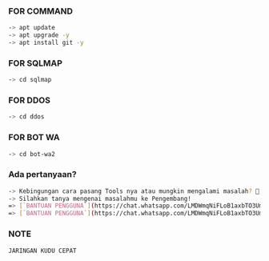 ### FOR COMMAND
```sh
-> apt update
-> apt upgrade -y
-> apt install git -y
```
### FOR SQLMAP
```sh
-> cd sqlmap
```
### FOR DDOS
```sh
-> cd ddos
```
### FOR BOT WA
```sh
-> cd bot-wa2
```
### Ada pertanyaan?
```sh
-> Kebingungan cara pasang Tools nya atau mungkin mengalami masalah? 🤔
-> Silahkan tanya mengenai masalahmu ke Pengembang!
=> [`BANTUAN PENGGUNA`](https://chat.whatsapp.com/LMDWmqNiFLoB1axbTO3Ume)
=> [`BANTUAN PENGGUNA`](https://chat.whatsapp.com/LMDWmqNiFLoB1axbTO3Ume)
```
### NOTE
```sh
JARINGAN KUDU CEPAT
```

